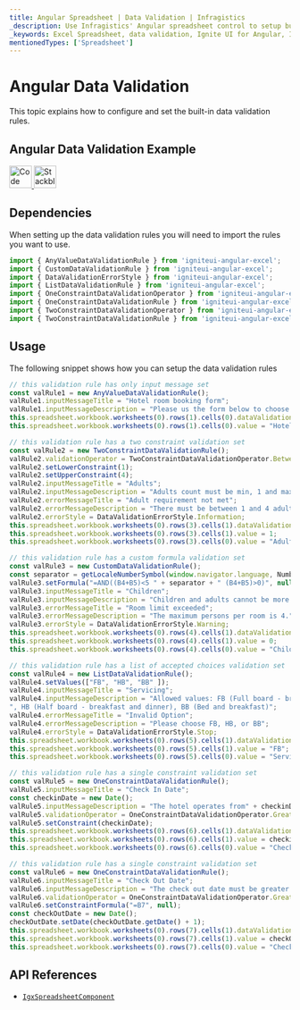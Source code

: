 ```yaml
---
title: Angular Spreadsheet | Data Validation | Infragistics
_description: Use Infragistics' Angular spreadsheet control to setup built-in data validation rules. View Ignite UI for Angular spreadsheet demos!
_keywords: Excel Spreadsheet, data validation, Ignite UI for Angular, Infragistics
mentionedTypes: ['Spreadsheet']
---
```


# Angular Data Validation

This topic explains how to configure and set the built-in data validation rules.

## Angular Data Validation Example

<code-view style="height: 500px"
           data-demos-base-url="{environment:dvDemosBaseUrl}"
           iframe-src="{environment:dvDemosBaseUrl}/excel/spreadsheet-data-validation"
           alt="Angular Data Validation Example"
           github-src="excel/spreadsheet/data-validation">
</code-view>

<html lang="en" xmlns="http://www.w3.org/1999/xhtml">
    <body>
      <a target="_blank" href="https://codesandbox.io/s/github/IgniteUI/igniteui-angular-examples/tree/master/samples/excel/spreadsheet/data-validation?fontsize=14&hidenavigation=1&theme=dark&view=preview&file=/src/app.component.html" rel="noopener noreferrer">
            <img height="40px" style="border-radius: 0rem; max-width: 100%;" alt="Code Sandbox" src="https://static.infragistics.com/xplatform/images/browsers/open-sandbox.png"/>
        </a>
        <a target="_blank" href="https://stackblitz.com/github/IgniteUI/igniteui-angular-examples/tree/master/samples/excel/spreadsheet/data-validation?file=src%2Fapp.component.html" rel="noopener noreferrer">
            <img height="40px" style="border-radius: 0rem; max-width: 100%;" alt="Stackblitz" src="https://static.infragistics.com/xplatform/images/browsers/open-stackblitz.png"/>
        </a>
    </body>
</html>

<div class="divider--half"></div>

## Dependencies

When setting up the data validation rules you will need to import the rules you want to use.

<!-- Angular -->

```ts
import { AnyValueDataValidationRule } from 'igniteui-angular-excel';
import { CustomDataValidationRule } from 'igniteui-angular-excel';
import { DataValidationErrorStyle } from 'igniteui-angular-excel';
import { ListDataValidationRule } from 'igniteui-angular-excel';
import { OneConstraintDataValidationOperator } from 'igniteui-angular-excel';
import { OneConstraintDataValidationRule } from 'igniteui-angular-excel';
import { TwoConstraintDataValidationOperator } from 'igniteui-angular-excel';
import { TwoConstraintDataValidationRule } from 'igniteui-angular-excel';
```

<div class="divider--half"></div>

## Usage

The following snippet shows how you can setup the data validation rules

```ts
// this validation rule has only input message set
const valRule1 = new AnyValueDataValidationRule();
valRule1.inputMessageTitle = "Hotel room booking form";
valRule1.inputMessageDescription = "Please us the form below to choose your accommodation type";
this.spreadsheet.workbook.worksheets(0).rows(1).cells(0).dataValidationRule = valRule1;
this.spreadsheet.workbook.worksheets(0).rows(1).cells(0).value = "Hotel room booking form";

// this validation rule has a two constraint validation set
const valRule2 = new TwoConstraintDataValidationRule();
valRule2.validationOperator = TwoConstraintDataValidationOperator.Between;
valRule2.setLowerConstraint(1);
valRule2.setUpperConstraint(4);
valRule2.inputMessageTitle = "Adults";
valRule2.inputMessageDescription = "Adults count must be min, 1 and max. 4.";
valRule2.errorMessageTitle = "Adult requirement not met";
valRule2.errorMessageDescription = "There must be between 1 and 4 adults per room.";
valRule2.errorStyle = DataValidationErrorStyle.Information;
this.spreadsheet.workbook.worksheets(0).rows(3).cells(1).dataValidationRule = valRule2;
this.spreadsheet.workbook.worksheets(0).rows(3).cells(1).value = 1;
this.spreadsheet.workbook.worksheets(0).rows(3).cells(0).value = "Adults";

// this validation rule has a custom formula validation set
const valRule3 = new CustomDataValidationRule();
const separator = getLocaleNumberSymbol(window.navigator.language, NumberSymbol.Group);
valRule3.setFormula("=AND((B4+B5)<5 " + separator + " (B4+B5)>0)", null);
valRule3.inputMessageTitle = "Children";
valRule3.inputMessageDescription = "Children and adults cannot be more than 4 per room.";
valRule3.errorMessageTitle = "Room limit exceeded";
valRule3.errorMessageDescription = "The maximum persons per room is 4.";
valRule3.errorStyle = DataValidationErrorStyle.Warning;
this.spreadsheet.workbook.worksheets(0).rows(4).cells(1).dataValidationRule = valRule3;
this.spreadsheet.workbook.worksheets(0).rows(4).cells(1).value = 0;
this.spreadsheet.workbook.worksheets(0).rows(4).cells(0).value = "Children";

// this validation rule has a list of accepted choices validation set
const valRule4 = new ListDataValidationRule();
valRule4.setValues(["FB", "HB", "BB" ]);
valRule4.inputMessageTitle = "Servicing";
valRule4.inputMessageDescription = "Allowed values: FB (Full board - breakfast, lunch, and dinner)" +
", HB (Half board - breakfast and dinner), BB (Bed and breakfast)";
valRule4.errorMessageTitle = "Invalid Option";
valRule4.errorMessageDescription = "Please choose FB, HB, or BB";
valRule4.errorStyle = DataValidationErrorStyle.Stop;
this.spreadsheet.workbook.worksheets(0).rows(5).cells(1).dataValidationRule = valRule4;
this.spreadsheet.workbook.worksheets(0).rows(5).cells(1).value = "FB";
this.spreadsheet.workbook.worksheets(0).rows(5).cells(0).value = "Servicing";

// this validation rule has a single constraint validation set
const valRule5 = new OneConstraintDataValidationRule();
valRule5.inputMessageTitle = "Check In Date";
const checkinDate = new Date();
valRule5.inputMessageDescription = "The hotel operates from" + checkinDate;
valRule5.validationOperator = OneConstraintDataValidationOperator.GreaterThanOrEqualTo;
valRule5.setConstraint(checkinDate);
this.spreadsheet.workbook.worksheets(0).rows(6).cells(1).dataValidationRule = valRule5;
this.spreadsheet.workbook.worksheets(0).rows(6).cells(1).value = checkinDate.toLocaleDateString();
this.spreadsheet.workbook.worksheets(0).rows(6).cells(0).value = "Check In Date";

// this validation rule has a single constraint validation set
const valRule6 = new OneConstraintDataValidationRule();
valRule6.inputMessageTitle = "Check Out Date";
valRule6.inputMessageDescription = "The check out date must be greater than the check in date";
valRule6.validationOperator = OneConstraintDataValidationOperator.GreaterThan;
valRule6.setConstraintFormula("=B7", null);
const checkOutDate = new Date();
checkOutDate.setDate(checkOutDate.getDate() + 1);
this.spreadsheet.workbook.worksheets(0).rows(7).cells(1).dataValidationRule = valRule6;
this.spreadsheet.workbook.worksheets(0).rows(7).cells(1).value = checkOutDate.toLocaleDateString();
this.spreadsheet.workbook.worksheets(0).rows(7).cells(0).value = "Check Out Date";
```

## API References

-   [`IgxSpreadsheetComponent`]({environment:dvApiBaseUrl}/products/ignite-ui-angular/api/docs/typescript/latest/classes/igxspreadsheetcomponent.html)
